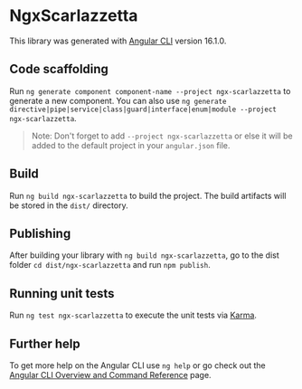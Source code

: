 # NgxScarlazzetta

This library was generated with [Angular CLI](https://github.com/angular/angular-cli) version 16.1.0.

## Code scaffolding

Run `ng generate component component-name --project ngx-scarlazzetta` to generate a new component. You can also use `ng generate directive|pipe|service|class|guard|interface|enum|module --project ngx-scarlazzetta`.
> Note: Don't forget to add `--project ngx-scarlazzetta` or else it will be added to the default project in your `angular.json` file. 

## Build

Run `ng build ngx-scarlazzetta` to build the project. The build artifacts will be stored in the `dist/` directory.

## Publishing

After building your library with `ng build ngx-scarlazzetta`, go to the dist folder `cd dist/ngx-scarlazzetta` and run `npm publish`.

## Running unit tests

Run `ng test ngx-scarlazzetta` to execute the unit tests via [Karma](https://karma-runner.github.io).

## Further help

To get more help on the Angular CLI use `ng help` or go check out the [Angular CLI Overview and Command Reference](https://angular.io/cli) page.
